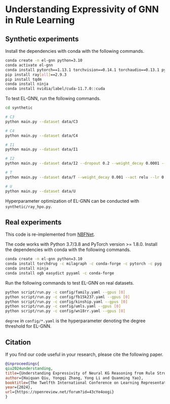 # Understanding Expressivity of GNN in Rule Learning #

## Synthetic experiments ##

Install the dependencies with conda with the following commands.

```bash
conda create -n el-gnn python=3.10
conda activate el-gnn
conda install pytorch==1.13.1 torchvision==0.14.1 torchaudio==0.13.1 pytorch-cuda=11.7 -c pytorch -c nvidia
pip install ray[all]==2.9.3
pip install tqdm
conda install ninja
conda install nvidia/label/cuda-11.7.0::cuda
```

To test EL-GNN, run the following commands.

```bash
cd synthetic

# C3
python main.py --dataset data/C3

# C4
python main.py --dataset data/C4

# I1
python main.py --dataset data/I1

# I2
python main.py --dataset data/I2 --dropout 0.2 --weight_decay 0.0001 --lr 0.01

# T
python main.py --dataset data/T --weight_decay 0.001 --act relu --lr 0.01 --sum max

# U
python main.py --dataset data/U
```

Hyperparameter optimization of EL-GNN can be conducted with `synthetic/ray_hpo.py`.


## Real experiments ##

This code is re-implemented from [NBFNet](https://github.com/DeepGraphLearning/NBFNet).


The code works with Python 3.7/3.8 and PyTorch version >= 1.8.0. Install the dependencies with conda with the following commands.

```bash
conda create -n el-gnn python=3.10
conda install torchdrug -c milagraph -c conda-forge -c pytorch -c pyg
conda install ninja
conda install ogb easydict pyyaml -c conda-forge
```

Run the following commands to test EL-GNN on real datasets.

```bash
python script/run.py -c config/family.yaml --gpus [0]
python script/run.py -c config/fb15k237.yaml --gpus [0]
python script/run.py -c config/kinship.yaml --gpus [0]
python script/run.py -c config/umls.yaml --gpus [0]
python script/run.py -c config/wn18rr.yaml --gpus [0]
```

`degree` in `config/*.yaml` is the hyperparameter denoting the degree threshold for EL-GNN.


Citation
--------

If you find our code useful in your research, please cite the following paper.

```bibtex
@inproceedings{
qiu2024understanding,
title={Understanding Expressivity of Neural KG Reasoning from Rule Structure Learning},
author={Haiquan Qiu, Yongqi Zhang, Yong Li and Quanming Yao},
booktitle={The Twelfth International Conference on Learning Representations},
year={2024},
url={https://openreview.net/forum?id=43cYe4oogi}
}
```
